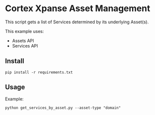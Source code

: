 # Cortex Xpanse Asset Management
This script gets a list of Services determined by its underlying Asset(s).

This example uses:
* Assets API
* Services API

## Install
```
pip install -r requirements.txt
```

## Usage
Example:
```
python get_services_by_asset.py --asset-type "domain"
```
